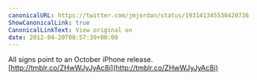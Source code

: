 ```yaml
---
canonicalURL: https://twitter.com/jmjordan/status/193141345538420736
ShowCanonicalLink: true
CanonicalLinkText: View original on
date: 2012-04-20T00:57:39+00:00
---
```

All signs point to an October iPhone release. [http://tmblr.co/ZHwWJyJyAc8i](http://tmblr.co/ZHwWJyJyAc8i)